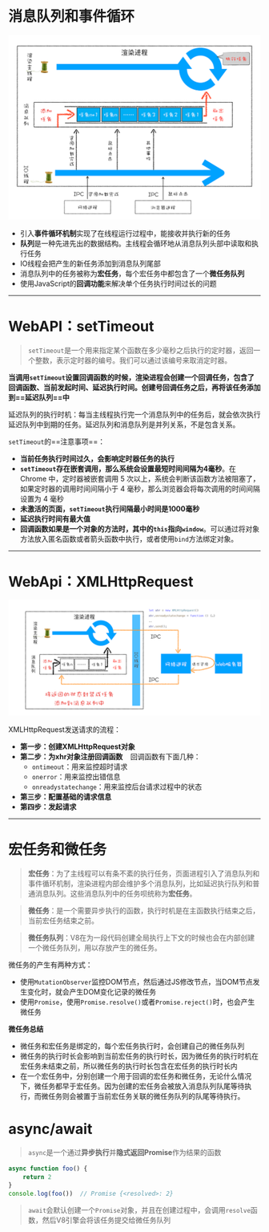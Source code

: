 # 消息队列和事件循环
![线程运行模型图](../images/4-1-1.png)

* 引入**事件循环机制**实现了在线程运行过程中，能接收并执行新的任务
* **队列**是一种先进先出的数据结构。主线程会循环地从消息队列头部中读取和执行任务
* IO线程会把产生的新任务添加到消息队列尾部
* 消息队列中的任务被称为**宏任务**，每个宏任务中都包含了一个**微任务队列**
* 使用JavaScript的**回调功能**来解决单个任务执行时间过长的问题

---

# WebAPI：setTimeout
> `setTimeout`是一个用来指定某个函数在多少毫秒之后执行的定时器，返回一个整数，表示定时器的编号。我们可以通过该编号来取消定时器。

**当调用`setTimeout`设置回调函数的时候，渲染进程会创建一个回调任务，包含了回调函数、当前发起时间、延迟执行时间。创建号回调任务之后，再将该任务添加到==延迟队列==中**

延迟队列的执行时机：每当主线程执行完一个消息队列中的任务后，就会依次执行延迟队列中到期的任务。延迟队列和消息队列是并列关系，不是包含关系。

`setTimeout`的==注意事项==：
* **当前任务执行时间过久，会影响定时器任务的执行**
* **`setTimeout`存在嵌套调用，那么系统会设置最短时间间隔为4毫秒**。在 Chrome 中，定时器被嵌套调用 5 次以上，系统会判断该函数方法被阻塞了，如果定时器的调用时间间隔小于 4 毫秒，那么浏览器会将每次调用的时间间隔设置为 4 毫秒
* **未激活的页面，`setTimeout`执行间隔最小时间是1000毫秒**
* **延迟执行时间有最大值**
* **回调函数如果是一个对象的方法时，其中的`this`指向`window`**。可以通过将对象方法放入匿名函数或者箭头函数中执行，或者使用`bind`方法绑定对象。

---

# WebApi：XMLHttpRequest
![XMLHttpRequest运作机制图](../images/4-3-1.png)

XMLHttpRequest发送请求的流程：
* **第一步：创建XMLHttpRequest对象**
* **第二步：为xhr对象注册回调函数**
&nbsp;&nbsp;&nbsp;回调函数有下面几种：
    * `ontimeout`：用来监控超时请求
    * `onerror`：用来监控出错信息
    * `onreadystatechange`：用来监控后台请求过程中的状态
* **第三步：配置基础的请求信息**
* **第四步：发起请求**

--- 
# 宏任务和微任务

> **宏任务**：为了主线程可以有条不紊的执行任务，页面进程引入了消息队列和事件循环机制，渲染进程内部会维护多个消息队列，比如延迟执行队列和普通消息队列。这些消息队列中的任务呗统称为**宏任务**。

> **微任务**：是一个需要异步执行的函数，执行时机是在主函数执行结束之后，当前宏任务结束之前。

> **微任务队列**：V8在为一段代码创建全局执行上下文的时候也会在内部创建一个微任务队列，用以存放产生的微任务。

微任务的产生有两种方式：
* 使用`MutationObserver`监控DOM节点，然后通过JS修改节点，当DOM节点发生变化时，就会产生DOM变化记录的微任务
* 使用`Promise`，使用`Promise.resolve()`或者`Promise.reject()`时，也会产生微任务

**微任务总结**
* 微任务和宏任务是绑定的，每个宏任务执行时，会创建自己的微任务队列
* 微任务的执行时长会影响到当前宏任务的执行时长，因为微任务的执行时机在宏任务未结束之前，所以微任务的执行时长包含在宏任务的执行时长内
* 在一个宏任务中，分别创建一个用于回调的宏任务和微任务，无论什么情况下，微任务都早于宏任务。因为创建的宏任务会被放入消息队列队尾等待执行，而微任务则会被置于当前宏任务关联的微任务队列的队尾等待执行。

# async/await

> `async`是一个通过**异步执行**并**隐式返回Promise**作为结果的函数

```javascript
async function foo() {
    return 2
}
console.log(foo())  // Promise {<resolved>: 2}
```

> `await`会默认创建一个`Promise`对象，并且在创建过程中，会调用`resolve`函数，然后V8引擎会将该任务提交给微任务队列

